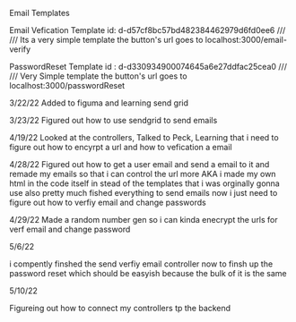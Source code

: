 Email Templates

Email Vefication Template id: d-d57cf8bc57bd482384462979d6fd0ee6 ///
/// Its a very simple template the button's url goes to localhost:3000/email-verify

PasswordReset Template id : d-d330934900074645a6e27ddfac25cea0 ///
/// Very Simple template the button's url goes to localhost:3000/passwordReset


3/22/22
Added to figuma and learning send grid

3/23/22
Figured out how to use sendgrid to send emails 

4/19/22
Looked at the controllers, Talked to Peck, Learning that i need to figure out how to encyrpt a url and how to vefication a email

4/28/22
Figured out how to get a user email and send a email to it and remade my emails so that i can control the url more AKA i made my own html in the code itself in stead of the templates that i was orginally gonna use also pretty much fished everything to send emails now i just need to figure out how to verfiy email and change passwords 

4/29/22 
Made a random number gen so i can kinda enecrypt the urls for verf email and change password 

5/6/22

i compently finshed the send verfiy email controller now to finsh up the password reset which should be easyish because the bulk of it is the same

5/10/22

Figureing out how to connect my controllers tp the backend